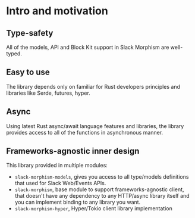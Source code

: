 # Intro and motivation

## Type-safety 
All of the models, API and Block Kit support in Slack Morphism are well-typed.

## Easy to use
The library depends only on familiar for Rust developers principles and libraries like Serde, futures, hyper.

## Async
Using latest Rust async/await language features and libraries, the library provides access to all of the functions 
in asynchronous manner.

## Frameworks-agnostic inner design

This library provided in multiple modules:
- `slack-morphism-models`, gives you access to all type/models definitions that used for Slack Web/Events APIs.
- `slack-morphism`, base module to support frameworks-agnostic client, that doesn't have any dependency to any HTTP/async library itself and you can implement binding to any library you want.
- `slack-morphism-hyper`, Hyper/Tokio client library implementation

